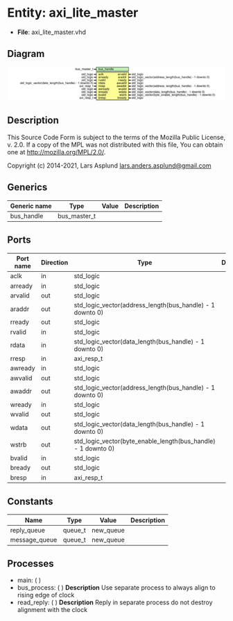 # Entity: axi_lite_master

- **File**: axi_lite_master.vhd
## Diagram

![Diagram](axi_lite_master.svg "Diagram")
## Description

 This Source Code Form is subject to the terms of the Mozilla Public
 License, v. 2.0. If a copy of the MPL was not distributed with this file,
 You can obtain one at http://mozilla.org/MPL/2.0/.

 Copyright (c) 2014-2021, Lars Asplund lars.anders.asplund@gmail.com
## Generics

| Generic name | Type         | Value | Description |
| ------------ | ------------ | ----- | ----------- |
| bus_handle   | bus_master_t |       |             |
## Ports

| Port name | Direction | Type                                                          | Description |
| --------- | --------- | ------------------------------------------------------------- | ----------- |
| aclk      | in        | std_logic                                                     |             |
| arready   | in        | std_logic                                                     |             |
| arvalid   | out       | std_logic                                                     |             |
| araddr    | out       | std_logic_vector(address_length(bus_handle) - 1 downto 0)     |             |
| rready    | out       | std_logic                                                     |             |
| rvalid    | in        | std_logic                                                     |             |
| rdata     | in        | std_logic_vector(data_length(bus_handle) - 1 downto 0)        |             |
| rresp     | in        | axi_resp_t                                                    |             |
| awready   | in        | std_logic                                                     |             |
| awvalid   | out       | std_logic                                                     |             |
| awaddr    | out       | std_logic_vector(address_length(bus_handle) - 1 downto 0)     |             |
| wready    | in        | std_logic                                                     |             |
| wvalid    | out       | std_logic                                                     |             |
| wdata     | out       | std_logic_vector(data_length(bus_handle) - 1 downto 0)        |             |
| wstrb     | out       | std_logic_vector(byte_enable_length(bus_handle) - 1 downto 0) |             |
| bvalid    | in        | std_logic                                                     |             |
| bready    | out       | std_logic                                                     |             |
| bresp     | in        | axi_resp_t                                                    |             |
## Constants

| Name           | Type    | Value      | Description |
| -------------- | ------- | ---------- | ----------- |
| reply_queue    | queue_t |  new_queue |             |
|  message_queue | queue_t |  new_queue |             |
## Processes
- main: (  )
- bus_process: (  )
**Description**
 Use separate process to always align to rising edge of clock 
- read_reply: (  )
**Description**
 Reply in separate process do not destroy alignment with the clock 
